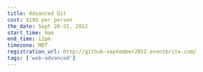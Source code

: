 ```yaml
---
title: Advanced Git
cost: $195 per person
the_date: Sept 20-21, 2012
start_time: 9am
end_time: 12pm
timezone: MDT
registration_url: http://github-september2012.eventbrite.com/
tags: ['web-advanced']
---
```

